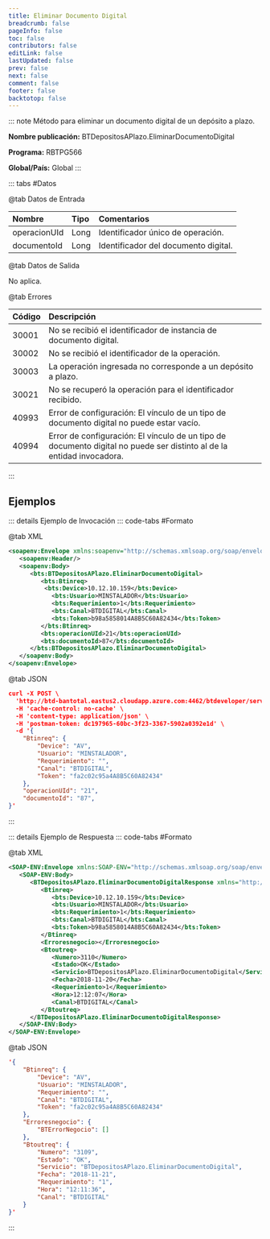 ```yaml
---
title: Eliminar Documento Digital
breadcrumb: false
pageInfo: false
toc: false
contributors: false
editLink: false
lastUpdated: false
prev: false
next: false
comment: false
footer: false
backtotop: false
---
```


<!-- ABRE DATOS DEL MÉTODO -->
::: note Método para eliminar un documento digital de un depósito a plazo.

**Nombre publicación:** BTDepositosAPlazo.EliminarDocumentoDigital

**Programa:** RBTPG566

**Global/País:** Global
:::
<!-- CIERRA DATOS DEL MÉTODO -->

<!-- ABRE TABLA DE DATOS -->
::: tabs #Datos 

@tab Datos de Entrada

Nombre | Tipo | Comentarios
:--------- | :--------- | :---------
operacionUId | Long | Identificador único de operación.
documentoId | Long | Identificador del documento digital.

@tab Datos de Salida

No aplica.

@tab Errores

Código | Descripción
:--------- | :-----------
30001 | No se recibió el identificador de instancia de documento digital.
30002 | No se recibió el identificador de la operación.
30003 | La operación ingresada no corresponde a un depósito a plazo.
30021 | No se recuperó la operación para el identificador recibido.
40993 | Error de configuración: El vínculo de un tipo de documento digital no puede estar vacío.
40994 | Error de configuración: El vínculo de un tipo de documento digital no puede ser distinto al de la entidad invocadora.
::: 
<!-- CIERRA TABLA DE DATOS -->

## **Ejemplos**

<!-- ABRE EJEMPLO DE INVOCACIÓN -->
::: details Ejemplo de Invocación 
::: code-tabs #Formato

@tab XML
```xml
<soapenv:Envelope xmlns:soapenv="http://schemas.xmlsoap.org/soap/envelope/" xmlns:bts="http://uy.com.dlya.bantotal/BTSOA/">
   <soapenv:Header/>
   <soapenv:Body>
      <bts:BTDepositosAPlazo.EliminarDocumentoDigital>
         <bts:Btinreq>
		  <bts:Device>10.12.10.159</bts:Device>
            <bts:Usuario>MINSTALADOR</bts:Usuario>
            <bts:Requerimiento>1</bts:Requerimiento>
            <bts:Canal>BTDIGITAL</bts:Canal>
            <bts:Token>b98a5858014A8B5C60A82434</bts:Token>
         </bts:Btinreq>
         <bts:operacionUId>21</bts:operacionUId>
         <bts:documentoId>87</bts:documentoId>
      </bts:BTDepositosAPlazo.EliminarDocumentoDigital>
   </soapenv:Body>
</soapenv:Envelope>
```

@tab JSON
```json
curl -X POST \
  'http://btd-bantotal.eastus2.cloudapp.azure.com:4462/btdeveloper/servlet/com.dlya.bantotal.odwsbt_BTDepositosAPlazo?EliminarDocumentoDigital=' \
  -H 'cache-control: no-cache' \
  -H 'content-type: application/json' \
  -H 'postman-token: dc197965-60bc-3f23-3367-5902a0392e1d' \
  -d '{
	"Btinreq": {
		"Device": "AV",
		"Usuario": "MINSTALADOR",
		"Requerimiento": "",
		"Canal": "BTDIGITAL",
		"Token": "fa2c02c95a4A8B5C60A82434"
	},
	"operacionUId": "21",
	"documentoId": "87",
}'
```
:::
<!-- CIERRA EJEMPLO DE INVOCACIÓN -->

<!-- ABRE EJEMPLO DE RESPUESTA -->
::: details Ejemplo de Respuesta 
::: code-tabs #Formato

@tab XML
```xml
<SOAP-ENV:Envelope xmlns:SOAP-ENV="http://schemas.xmlsoap.org/soap/envelope/" xmlns:xsd="http://www.w3.org/2001/XMLSchema" xmlns:SOAP-ENC="http://schemas.xmlsoap.org/soap/encoding/" xmlns:xsi="http://www.w3.org/2001/XMLSchema-instance">
   <SOAP-ENV:Body>
      <BTDepositosAPlazo.EliminarDocumentoDigitalResponse xmlns="http://uy.com.dlya.bantotal/BTSOA/">
         <Btinreq>
		    <bts:Device>10.12.10.159</bts:Device>
            <bts:Usuario>MINSTALADOR</bts:Usuario>
            <bts:Requerimiento>1</bts:Requerimiento>
            <bts:Canal>BTDIGITAL</bts:Canal>
            <bts:Token>b98a5858014A8B5C60A82434</bts:Token>
         </Btinreq>
         <Erroresnegocio></Erroresnegocio>
         <Btoutreq>
            <Numero>3110</Numero>
            <Estado>OK</Estado>
            <Servicio>BTDepositosAPlazo.EliminarDocumentoDigital</Servicio>
            <Fecha>2018-11-20</Fecha>
            <Requerimiento>1</Requerimiento>
            <Hora>12:12:07</Hora>
            <Canal>BTDIGITAL</Canal>
         </Btoutreq>
      </BTDepositosAPlazo.EliminarDocumentoDigitalResponse>
   </SOAP-ENV:Body>
</SOAP-ENV:Envelope>
```

@tab JSON
```json
'{
	"Btinreq": {
		"Device": "AV",
		"Usuario": "MINSTALADOR",
		"Requerimiento": "",
		"Canal": "BTDIGITAL",
		"Token": "fa2c02c95a4A8B5C60A82434"
	},
    "Erroresnegocio": {
        "BTErrorNegocio": []
    },
    "Btoutreq": {
        "Numero": "3109",
        "Estado": "OK",
        "Servicio": "BTDepositosAPlazo.EliminarDocumentoDigital",
        "Fecha": "2018-11-21",
        "Requerimiento": "1",
        "Hora": "12:11:36",
        "Canal": "BTDIGITAL"
    }
}'
```
::: 
<!-- CIERRA EJEMPLO DE RESPUESTA -->